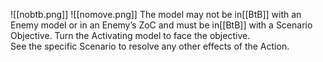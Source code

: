 ![[nobtb.png]] ![[nomove.png]] The model may not be in[[BtB]] with an Enemy model or in an Enemy’s ZoC and must be in[[BtB]] with a Scenario Objective. Turn the Activating model to face the objective.  
See the specific Scenario to resolve any other effects of the Action.